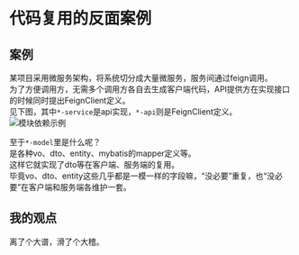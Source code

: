 # 代码复用的反面案例
## 案例
某项目采用微服务架构，将系统切分成大量微服务，服务间通过feign调用。  
为了方便调用方，无需多个调用方各自去生成客户端代码，API提供方在实现接口的时候同时提出FeignClient定义。  
见下图，其中`*-service`是api实现，`*-api`则是FeignClient定义。
![模块依赖示例](C:\Users\Administrator\WebstormProjects\informal-essay\2023\02\bad-example-of-code-reuse.png)

至于`*-model`里是什么呢？  
是各种vo、dto、entity、mybatis的mapper定义等。  
这样它就实现了dto等在客户端、服务端的复用。  
毕竟vo、dto、entity这些几乎都是一模一样的字段嘛，“没必要”重复，也“没必要”在客户端和服务端各维护一套。

## 我的观点
离了个大谱，滑了个大稽。  

